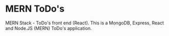 # MERN ToDo's
MERN Stack - ToDo's front end (React).
This is a MongoDB, Express, React and Node.JS (MERN) ToDo's application.